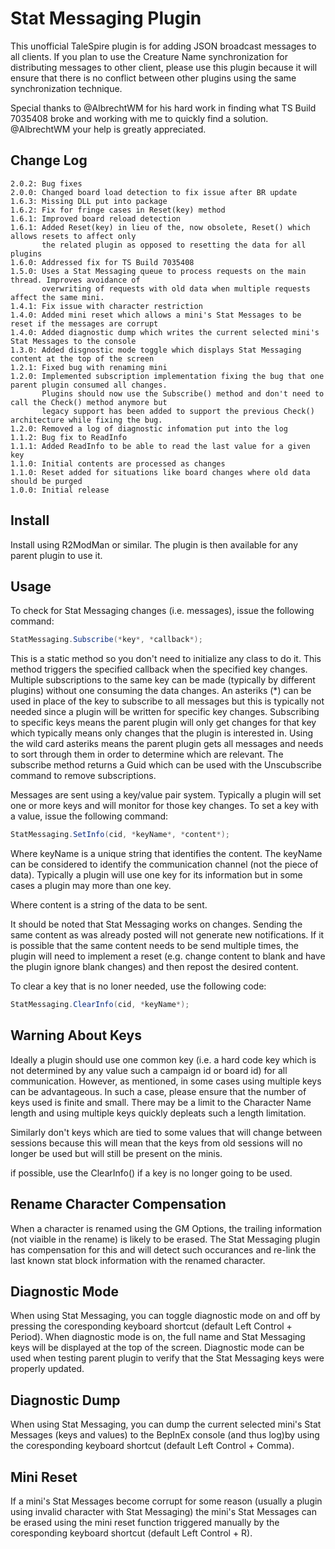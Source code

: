 # Stat Messaging Plugin

This unofficial TaleSpire plugin is for adding JSON broadcast messages to all clients.
If you plan to use the Creature Name synchronization for distributing messages to other client,
please use this plugin because it will ensure that there is no conflict between other plugins
using the same synchronization technique.

Special thanks to @AlbrechtWM for his hard work in finding what TS Build 7035408 broke and
working with me to quickly find a solution. @AlbrechtWM your help is greatly appreciated.

## Change Log

```
2.0.2: Bug fixes
2.0.0: Changed board load detection to fix issue after BR update
1.6.3: Missing DLL put into package
1.6.2: Fix for fringe cases in Reset(key) method
1.6.1: Improved board reload detection
1.6.1: Added Reset(key) in lieu of the, now obsolete, Reset() which allows resets to affect only
       the related plugin as opposed to resetting the data for all plugins
1.6.0: Addressed fix for TS Build 7035408
1.5.0: Uses a Stat Messaging queue to process requests on the main thread. Improves avoidance of
       overwriting of requests with old data when multiple requests affect the same mini.
1.4.1: Fix issue with character restriction
1.4.0: Added mini reset which allows a mini's Stat Messages to be reset if the messages are corrupt
1.4.0: Added diagnostic dump which writes the current selected mini's Stat Messages to the console
1.3.0: Added disgnostic mode toggle which displays Stat Messaging content at the top of the screen
1.2.1: Fixed bug with renaming mini
1.2.0: Implemented subscription implementation fixing the bug that one parent plugin consumed all changes.
       Plugins should now use the Subscribe() method and don't need to call the Check() method anymore but
	   legacy support has been added to support the previous Check() architecture while fixing the bug.
1.2.0: Removed a log of diagnostic infomation put into the log
1.1.2: Bug fix to ReadInfo
1.1.1: Added ReadInfo to be able to read the last value for a given key
1.1.0: Initial contents are processed as changes
1.1.0: Reset added for situations like board changes where old data should be purged
1.0.0: Initial release
```

## Install

Install using R2ModMan or similar. The plugin is then available for any parent plugin to use it.

## Usage

To check for Stat Messaging changes (i.e. messages), issue the following command:

```C#
StatMessaging.Subscribe(*key*, *callback*);
```

This is a static method so you don't need to initialize any class to do it. This method triggers
the specified callback when the specified key changes. Multiple subscriptions to the same key can
be made (typically by different plugins) without one consuming the data changes. An asteriks (*) can be
used in place of the key to subscribe to all messages but this is typically not needed since a plugin
will be written for specific key changes. Subscribing to specific keys means the parent plugin will
only get changes for that key which typically means only changes that the plugin is interested in.
Using the wild card asteriks means the parent plugin gets all messages and needs to sort through them
in order to determine which are relevant. The subscribe method returns a Guid which can be used with
the Unscubscribe command to remove subscriptions. 

Messages are sent using a key/value pair system. Typically a plugin will set one or more keys and
will monitor for those key changes. To set a key with a value, issue the following command:

```C#
StatMessaging.SetInfo(cid, *keyName*, *content*);
```

Where keyName is a unique string that identifies the content. The keyName can be considered to
identify the communication channel (not the piece of data). Typically a plugin will use one key
for its information but in some cases a plugin may more than one key.

Where content is a string of the data to be sent.

It should be noted that Stat Messaging works on changes. Sending the same content as was already
posted will not generate new notifications. If it is possible that the same content needs to be
send multiple times, the plugin will need to implement a reset (e.g. change content to blank and
have the plugin ignore blank changes) and then repost the desired content.

To clear a key that is no loner needed, use the following code:

```C#
StatMessaging.ClearInfo(cid, *keyName*);
```

## Warning About Keys

Ideally a plugin should use one common key (i.e. a hard code key which is not determined by any
value such a campaign id or board id) for all communication. However, as mentioned, in some cases
using multiple keys can be advantageous. In such a case, please ensure that the number of keys
used is finite and small. There may be a limit to the Character Name length and using multiple
keys quickly depleats such a length limitation.

Similarly don't keys which are tied to some values that will change between sessions because
this will mean that the keys from old sessions will no longer be used but will still be present
on the minis.

if possible, use the ClearInfo() if a key is no longer going to be used.

## Rename Character Compensation

When a character is renamed using the GM Options, the trailing information (not viaible in the
rename) is likely to be erased. The Stat Messaging plugin has compensation for this and will
detect such occurances and re-link the last known stat block information with the renamed
character.

## Diagnostic Mode

When using Stat Messaging, you can toggle diagnostic mode on and off by pressing the coresponding
keyboard shortcut (default Left Control + Period). When diagnostic mode is on, the full name
and Stat Messaging keys will be displayed at the top of the screen. Diagnostic mode can be used
when testing parent plugin to verify that the Stat Messaging keys were properly updated.

## Diagnostic Dump

When using Stat Messaging, you can dump the current selected mini's Stat Messages (keys and values)
to the BepInEx console (and thus log)by using the coresponding keyboard shortcut (default
Left Control + Comma).

## Mini Reset

If a mini's Stat Messages become corrupt for some reason (usually a plugin using invalid character
with Stat Messaging) the mini's Stat Messages can be erased using the mini reset function triggered
manually by the coresponding keyboard shortcut (default Left Control + R).

